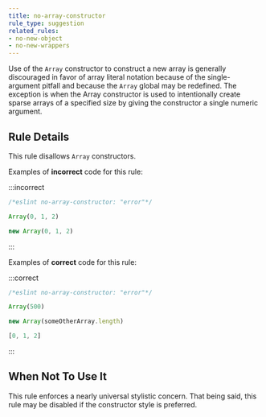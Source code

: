 ```yaml
---
title: no-array-constructor
rule_type: suggestion
related_rules:
- no-new-object
- no-new-wrappers
---
```



Use of the `Array` constructor to construct a new array is generally
discouraged in favor of array literal notation because of the single-argument
pitfall and because the `Array` global may be redefined. The exception is when
the Array constructor is used to intentionally create sparse arrays of a
specified size by giving the constructor a single numeric argument.

## Rule Details

This rule disallows `Array` constructors.

Examples of **incorrect** code for this rule:

:::incorrect

```js
/*eslint no-array-constructor: "error"*/

Array(0, 1, 2)

new Array(0, 1, 2)
```

:::

Examples of **correct** code for this rule:

:::correct

```js
/*eslint no-array-constructor: "error"*/

Array(500)

new Array(someOtherArray.length)

[0, 1, 2]
```

:::

## When Not To Use It

This rule enforces a nearly universal stylistic concern. That being said, this
rule may be disabled if the constructor style is preferred.
